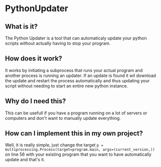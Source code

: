 # PythonUpdater

## What is it?

The Python Updater is a tool that can automaticaly update your python scripts without actually having to stop your program.

## How does it work?

It works by initiating a subprocess that runs your actual program and another process is running an updater. If an update is found it wil download the update and restart the process automatically and thus updating your script without needing to start an entire new python instance.

## Why do I need this?

This can be usefull if you have a program running on a lot of servers or computers and don't want to manually update everything.

## How can I implement this in my own project?

Well, it is really simple, just change the target ```p = multiprocessing.Process(target=program.main, args=(current_version,))``` on line 56 with your existing program that you want to have automatically update and that's it.
